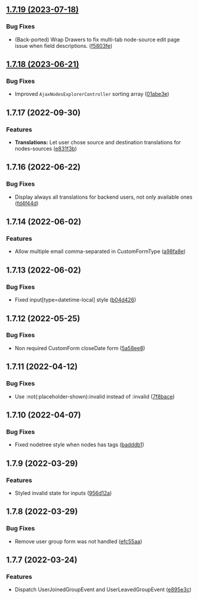 ## [1.7.19 (2023-07-18)](https://github.com/roadiz/rozier/compare/1.7.18...1.7.19)


### Bug Fixes

* (Back-ported) Wrap Drawers to fix multi-tab node-source edit page issue when field descriptions. ([f5803fe](https://github.com/roadiz/rozier/commit/f5803fe8f128e5e5a0fb4ac57be63f80f08b00c8))

## [1.7.18 (2023-06-21)](https://github.com/roadiz/rozier/compare/1.7.17...1.7.18)


### Bug Fixes

* Improved `AjaxNodesExplorerController` sorting array ([01abe3e](https://github.com/roadiz/rozier/commit/01abe3eb9564a9b34a06de022ba644911d8067c0))

## 1.7.17 (2022-09-30)

### Features

* **Translations:** Let user chose source and destination translations for nodes-sources ([e831f3b](https://github.com/roadiz/rozier/commit/e831f3b8cd1e6ebf46015d8cae81842c518c22bb))

## 1.7.16 (2022-06-22)

### Bug Fixes

* Display always all translations for backend users, not only available ones ([fd4f44d](https://github.com/roadiz/rozier/commit/fd4f44d6c830887d31233aee5bbacb532cf2ceec))

## 1.7.14 (2022-06-02)

### Features

* Allow multiple email comma-separated in CustomFormType ([a98fa8e](https://github.com/roadiz/rozier/commit/a98fa8ee6b7d314175aa04b673371ccf79734bcb))

## 1.7.13 (2022-06-02)

### Bug Fixes

* Fixed input[type=datetime-local] style ([b04d426](https://github.com/roadiz/rozier/commit/b04d4269cf4f939da4440e0142ce7cadc054ac59))

## 1.7.12 (2022-05-25)

### Bug Fixes

* Non required CustomForm closeDate form ([5a58ee8](https://github.com/roadiz/rozier/commit/5a58ee869c1ad870cbe1befa3c35df86e3b81a8f))

## 1.7.11 (2022-04-12)

### Bug Fixes

* Use :not(:placeholder-shown):invalid instead of :invalid ([7f8bace](https://github.com/roadiz/rozier/commit/7f8bacec4064a5c7f2cd5b66c1f9b79a7841d389))

## 1.7.10 (2022-04-07)

### Bug Fixes

* Fixed nodetree style when nodes has tags ([badddb1](https://github.com/roadiz/rozier/commit/badddb1476a47253c8bd6c5e79260ae63ab9e4c4))

## 1.7.9 (2022-03-29)

### Features

* Styled invalid state for inputs ([956d12a](https://github.com/roadiz/rozier/commit/956d12a32f95aef4afd3125d79473f5ee57b9cdb))

## 1.7.8 (2022-03-29)

### Bug Fixes

* Remove user group form was not handled ([efc55aa](https://github.com/roadiz/rozier/commit/efc55aa4725def7a1c7ae377bfbd8936f6c9a1bb))

## 1.7.7 (2022-03-24)

### Features

* Dispatch UserJoinedGroupEvent and UserLeavedGroupEvent ([e895e3c](https://github.com/roadiz/rozier/commit/e895e3cc827f46704b5e0c420d9c8d1706484510))

